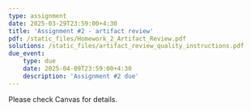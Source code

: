 ```yaml
---
type: assignment
date: 2025-03-29T23:59:00+4:30
title: 'Assignment #2 - artifact review'
pdf: /static_files/Homework_2_Artifact_Review.pdf
solutions: /static_files/artifact_review_quality_instructions.pdf
due_event: 
    type: due
    date: 2025-04-09T23:59:00+4:30
    description: 'Assignment #2 due'
---
```

Please check Canvas for details.
